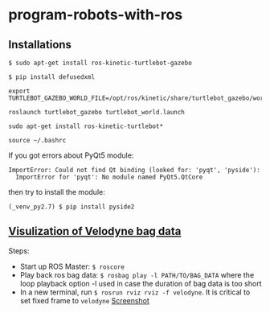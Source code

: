 # program-robots-with-ros

## Installations
```
$ sudo apt-get install ros-kinetic-turtlebot-gazebo
```
```
$ pip install defusedxml
```
```
export TURTLEBOT_GAZEBO_WORLD_FILE=/opt/ros/kinetic/share/turtlebot_gazebo/worlds/playground.world

roslaunch turtlebot_gazebo turtlebot_world.launch
```

```
sudo apt-get install ros-kinetic-turtlebot*
```
```
source ~/.bashrc
```
If you got errors about PyQt5 module:
```
ImportError: Could not find Qt binding (looked for: 'pyqt', 'pyside'):
  ImportError for 'pyqt': No module named PyQt5.QtCore
```
then try to install the module:
```
(_venv_py2.7) $ pip install pyside2
```

## [Visulization of Velodyne bag data](http://wiki.ros.org/velodyne/Tutorials/Getting%20Started%20with%20the%20Velodyne%20VLP16)

Steps:
* Start up ROS Master: ```$ roscore```
* Play back ros bag data: ```$ rosbag play -l PATH/TO/BAG_DATA``` where the loop playback option -l used in case the duration of bag data is too short
* In a new terminal, run ```$ rosrun rviz rviz -f velodyne```. It is critical to set fixed frame to ```velodyne```
[Screenshot](fixed_frame_velodyne.png)
